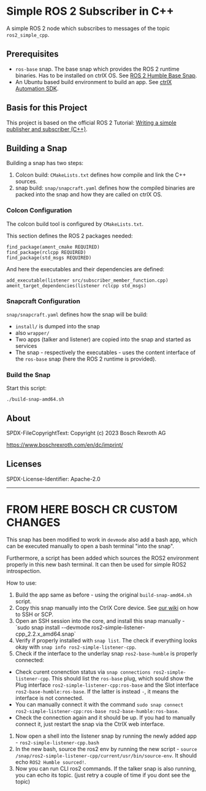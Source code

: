 # Simple ROS 2 Subscriber in C++

A simple ROS 2 node which subscribes to messages of the topic `ros2_simple_cpp`.

## Prerequisites

* `ros-base` snap. The base snap which provides the ROS 2 runtime binaries. Has to be installed on ctrlX OS. See [ROS 2 Humble Base Snap](../ros2-base-humble-deb/README.md).
* An Ubuntu based build environment to build an app. See [ctrlX Automation SDK](https://github.com/boschrexroth/ctrlx-automation-sdk).

## Basis for this Project

This project is based on the official ROS 2 Tutorial: [Writing a simple publisher and subscriber (C++)](https://docs.ros.org/en/humble/Tutorials/Beginner-Client-Libraries/Writing-A-Simple-Cpp-Publisher-And-Subscriber.html#writing-a-simple-publisher-and-subscriber-c).

## Building a Snap

Building a snap has two steps:

1. Colcon build: `CMakeLists.txt` defines how compile and link the C++ sources.
2. snap build: `snap/snapcraft.yaml` defines how the compiled binaries are packed into the snap and how they are called on ctrlX OS.

### Colcon Configuration

The colcon build tool is configured by `CMakeLists.txt`.

This section defines the ROS 2 packages needed:

    find_package(ament_cmake REQUIRED)
    find_package(rclcpp REQUIRED)
    find_package(std_msgs REQUIRED)

And here the executables and their dependencies are defined:

    add_executable(listener src/subscriber_member_function.cpp)
    ament_target_dependencies(listener rclcpp std_msgs)

### Snapcraft Configuration

`snap/snapcraft.yaml` defines how the snap will be build:

* `install/` is dumped into the snap
* also `wrapper/`
* Two apps (talker and listener) are copied into the snap and started as services
* The snap - respectively the executables - uses the content interface of the `ros-base` snap (here the ROS 2 runtime is provided).

### Build the Snap

Start this script:

    ./build-snap-amd64.sh

## About

SPDX-FileCopyrightText: Copyright (c) 2023 Bosch Rexroth AG

<https://www.boschrexroth.com/en/dc/imprint/>

## Licenses

SPDX-License-Identifier: Apache-2.0


---

# FROM HERE BOSCH CR CUSTOM CHANGES

This snap has been modified to work in  `devmode` also add a bash app, which can be executed manually to open a bash terminal "into the snap".

Furthermore, a script has been added which sources the ROS2 environment properly in this new bash terminal. It can then be used for simple ROS2 introspection.

How to use:
1. Build the app same as before - using the original `build-snap-amd64.sh` script.
1. Copy this snap manually into the CtrlX Core device. See [our wiki](https://github.boschdevcloud.com/bios-robotics/explore-docs/wiki/System-and-Network-Setup#how-to-ssh-into-the-core) on how to SSH or SCP.
1. Open an SSH session into the core, and install this snap manually - ´sudo snap install --devmode ros2-simple-listener-cpp_2.2.x_amd64.snap`
1. Verify if properly installed with `snap list`. The check if everything looks okay with `snap info ros2-simple-listener-cpp`.
1. Check if the interface to the underlay snap `ros2-base-humble` is properly connected:
  * Check curent conenction status via `snap connections ros2-simple-listener-cpp`. This should list the `ros-base` plug, which sould show the Plug interface `ros2-simple-listener-cpp:ros-base` and the Slot interface `ros2-base-humble:ros-base`. If the latter is instead `-`, it means the interface is not connected.
  * You can manually connect it with the command `sudo snap connect ros2-simple-listener-cpp:ros-base ros2-base-humble:ros-base`.
  * Check the connection again and it should be up. If you had to manually connect it, just restart the snap via the CtrlX web interface.
1. Now open a shell into the listener snap by running the newly added app - `ros2-simple-listener-cpp.bash`
1. In the new bash, source the ros2 env by running the new script - `source /snap/ros2-simple-listener-cpp/current/usr/bin/source-env`. It should echo `ROS2 Humble sourced!`.
1. Now you can run CLI ros2 commands. If the talker snap is also running, you can echo its topic. (just retry a couple of time if you dont see the topic)
